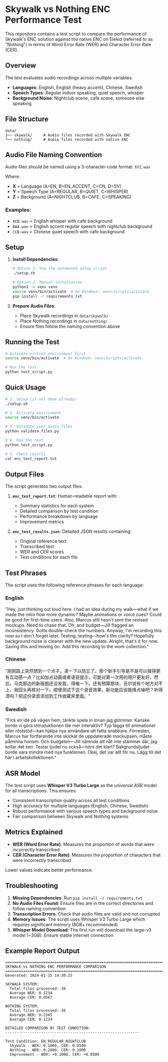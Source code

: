 # Skywalk vs Nothing ENC Performance Test

This repository contains a test script to compare the performance of Skywalk's ENC solution against the native ENC on Elekid (referred to as "Nothing") in terms of Word Error Rate (WER) and Character Error Rate (CER).

## Overview

The test evaluates audio recordings across multiple variables:
- **Languages**: English, English (heavy accent), Chinese, Swedish
- **Speech Types**: Regular indoor speaking, quiet speech, whisper
- **Background Noise**: Nightclub scene, cafe scene, someone else speaking

## File Structure

```
data/
├── skywalk/     # Audio files recorded with Skywalk ENC
└── nothing/     # Audio files recorded with native ENC
```

## Audio File Naming Convention

Audio files should be named using a 3-character code format: `XYZ.wav`

Where:
- **X** = Language (A=EN, B=EN_ACCENT, C=CN, D=SV)
- **Y** = Speech Type (A=REGULAR, B=QUIET, C=WHISPER)
- **Z** = Background (A=NIGHTCLUB, B=CAFE, C=SPEAKING)

### Examples:
- `ACB.wav` = English whisper with cafe background
- `BAA.wav` = English accent regular speech with nightclub background
- `CCB.wav` = Chinese quiet speech with cafe background

## Setup

1. **Install Dependencies**:
   ```bash
   # Option 1: Use the automated setup script
   ./setup.sh
   
   # Option 2: Manual installation
   python3 -m venv venv
   source venv/bin/activate  # On Windows: venv\Scripts\activate
   pip install -r requirements.txt
   ```

2. **Prepare Audio Files**:
   - Place Skywalk recordings in `data/skywalk/`
   - Place Nothing recordings in `data/nothing/`
   - Ensure files follow the naming convention above

## Running the Test

```bash
# Activate virtual environment first
source venv/bin/activate  # On Windows: venv\Scripts\activate

# Run the test
python test_script.py
```

## Quick Usage

```bash
# 1. Setup (if not done already)
./setup.sh

# 2. Activate environment
source venv/bin/activate

# 3. Validate your audio files
python validate_files.py

# 4. Run the test
python test_script.py

# 5. Check results
cat enc_test_report.txt
```

## Output Files

The script generates two output files:

1. **`enc_test_report.txt`**: Human-readable report with:
   - Summary statistics for each system
   - Detailed comparison by test condition
   - Performance breakdown by language
   - Improvement metrics

2. **`enc_test_results.json`**: Detailed JSON results containing:
   - Original reference text
   - Transcribed text
   - WER and CER scores
   - Test conditions for each file

## Test Phrases

The script uses the following reference phrases for each language:

### English
"Hey, just thinking out loud here. I had an idea during my walk—what if we made the intro flow more dynamic? Maybe animations or voice cues? Could be good for first-time users. Also, Marcus still hasn't sent the revised mockups. Need to chase that. Oh, and budget—Jill flagged an inconsistency. Gotta double-check the numbers. Anyway, I'm recording this now so I don't forget later. Testing, testing—how's the clarity? Hopefully background noise is cleaner with the new update. Alright, that's it for now. Saving this and moving on. Add this recording to the work collection."

### Chinese
"刚刚路上突然想到一个点子，录一下以防忘了。那个新手引导是不是可以做得更有互动感一点？比如加点动画或者语音提示，可能对第一次用的用户更友好。然后，马克那边的新版图还没发我，得催一下。还有预算那块，吉尔说有个地方对不上，我回头再核对一下。顺便测试下这个录音效果，新功能应该能降点噪吧？听得清吗？把这份录音添加到工作收藏夹里面。"

### Swedish
"Fick en idé på vägen hem, tänkte spela in innan jag glömmer. Kanske borde vi göra introduktionen lite mer interaktiv? Typ lägga till animationer eller röststöd—kan hjälpa nya användare att fatta snabbare. Förresten, Marcus har fortfarande inte skickat de uppdaterade mockupsen, måste påminna honom. Och budgeten—Jill nämnde att nåt inte stämmer där, jag kollar det sen. Testar ljudet nu också—hörs det klart? Bakgrundsljudet borde vara mindre med nya funktionen. Okej, det var allt för nu. Lägg till det här i arbetskollektionen."

## ASR Model

The test script uses **Whisper V3 Turbo Large** as the universal ASR model for all transcriptions. This ensures:
- Consistent transcription quality across all test conditions
- High accuracy for multiple languages (English, Chinese, Swedish)
- Robust performance with various speech types and background noise
- Fair comparison between Skywalk and Nothing systems

## Metrics Explained

- **WER (Word Error Rate)**: Measures the proportion of words that were incorrectly transcribed
- **CER (Character Error Rate)**: Measures the proportion of characters that were incorrectly transcribed

Lower values indicate better performance.

## Troubleshooting

1. **Missing Dependencies**: Run `pip install -r requirements.txt`
2. **No Audio Files Found**: Ensure files are in the correct directories and follow naming convention
3. **Transcription Errors**: Check that audio files are valid and not corrupted
4. **Memory Issues**: The script uses Whisper V3 Turbo Large which requires significant memory (8GB+ recommended)
5. **Whisper Model Download**: The first run will download the large-v3 model (~3GB). Ensure stable internet connection

## Example Report Output

```
================================================================================
SKYWALK vs NOTHING ENC PERFORMANCE COMPARISON
================================================================================
Generated: 2024-01-15 14:30:25

SKYWALK SYSTEM:
  Total files processed: 36
  Average WER: 0.1234
  Average CER: 0.0567

NOTHING SYSTEM:
  Total files processed: 36
  Average WER: 0.2345
  Average CER: 0.1234

DETAILED COMPARISON BY TEST CONDITION:
------------------------------------------------------------

Test Condition: EN_REGULAR_NIGHTCLUB
  Skywalk - WER: 0.1000, CER: 0.0500
  Nothing - WER: 0.2000, CER: 0.1000
  Improvement - WER: +0.1000, CER: +0.0500
``` 